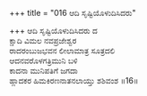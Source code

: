 +++
title = "016 ಆದಿ ಸೃಷ್ಟಿಯೊಳುದಿಸಿದರು"

+++
ಆದಿ ಸೃಷ್ಟಿಯೊಳುದಿಸಿದರು ದ  
ಕ್ಷಾದಿ ವಿಮಲ ನವಪ್ರಜೇಶ್ವರ  
ರಾದರಂಬುಜಭವನ ಲೀಲಾಮಾತ್ರ ಸೂತ್ರದಲಿ  
ಆದನವರೊಳಗತ್ರಿಮುನಿ ಬಳಿ  
ಕಾದನಾ ಮುನಿಪತಿಗೆ ಜಗದಾ  
ಹ್ಲಾದಕರ ಹಿಮಕಿರಣನಾತನಲಾಯ್ತು ಶಶಿವಂಶ      ॥16॥